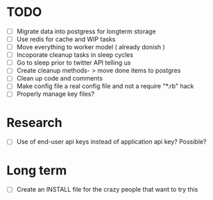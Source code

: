 TODO
=================

 - [ ] Migrate data into postgress for longterm storage
 - [ ] Use redis for cache and WIP tasks
 - [ ] Move everything to worker model ( already donish )
 - [ ] Incoporate cleanup tasks in sleep cycles
 - [ ] Go to sleep prior to twitter API telling us
 - [ ] Create cleanup methods- > move done items to postgres
 - [ ] Clean up code and comments
 - [ ] Make config file a real config file and not a require "*.rb" hack
 - [ ] Properly manage key files?

Research
========
 - [ ] Use of end-user api keys instead of application api key? Possible?

Long term
==========
 - [ ] Create an INSTALL file for the crazy people that want to try this


  
